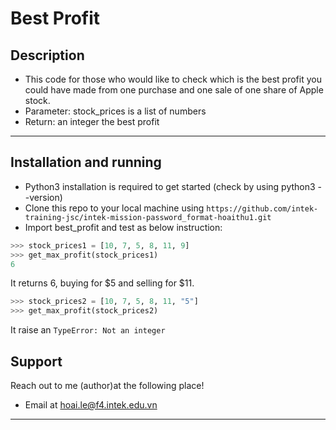 
# Best Profit

## Description

- This code for those who would like to check which is the best profit you could have made from one purchase and one sale of one share of Apple stock.
- Parameter: stock_prices is a list of numbers
- Return: an integer the best profit
---

## Installation and running

- Python3 installation is required to get started (check by using python3 --version)
- Clone this repo to your local machine using `https://github.com/intek-training-jsc/intek-mission-password_format-hoaithu1.git`
- Import best_profit and test as below instruction:

```python
>>> stock_prices1 = [10, 7, 5, 8, 11, 9]
>>> get_max_profit(stock_prices1)
6

```
It returns 6, buying for $5 and selling for $11.

```python
>>> stock_prices2 = [10, 7, 5, 8, 11, "5"]
>>> get_max_profit(stock_prices2)
```
It raise an `TypeError: Not an integer`

## Support

Reach out to me (author)at the following place!

- Email at hoai.le@f4.intek.edu.vn
---
